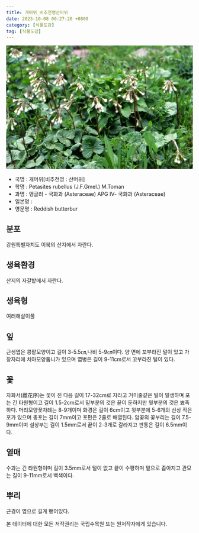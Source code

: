 ```yaml
---
title: 개머위_비추천명산머위
date: 2023-10-08 00:27:20 +0800
category: [식물도감]
tag: [식물도감]
---
```




![개머위[비추천명 : 산머위]](/assets/img/fileUpload/plants/basic/Compositae/Petasites/9914/1_th2.JPG)
- 국명 : 개머위[비추천명 : 산머위]
- 학명 : Petasites rubellus (J.F.Gmel.) M.Toman
- 과명 : 앵글러 - 국화과 (Asteraceae) APG Ⅳ- 국화과 (Asteraceae)
- 일본명 : 
- 영문명 : Reddish butterbur


## 분포
강원특별자치도 이북의 산지에서 자란다.
## 생육환경
산지의 자갈밭에서 자란다.
## 생육형
여러해살이풀 
## 잎
근생엽은 콩팥모양이고 길이 3-5.5㎝,나비 5-9㎝이다. 양 면에 꼬부라진 털이 있고 가장자리에 치아모양톱니가 있으며 엽병은 길이 9-11cm로서 꼬부라진 털이 있다.
## 꽃
자화서(雌花序)는 꽃이 진 다음 길이 17-32cm로 자라고 거미줄같은 털이 밀생하며 포는 긴 타원형이고 길이 1.5-2cm로서 밑부분의 것은 끝이 둔하지만 윗부분의 것은 뾰족하다. 머리모양꽃차례는 8-9개이며 화경은 길이 6cm이고 윗부분에 5-6개의 선상 작은포가 있으며 총포는 길이 7mm이고 포편은 2줄로 배열된다. 암꽃의 꽃부리는 길이 7.5-9mm이며 설상부는 길이 1.5mm로서 끝이 2-3개로 갈라지고 판통은 길이 6.5mm이다.
## 열매
수과는 긴 타원형이며 길이 3.5mm로서 털이 없고 끝이 수평하며 밑으로 좁아지고 관모는 길이 9-11mm로서 백색이다.
## 뿌리
근경이 옆으로 길게 뻗어있다.






본 데이터에 대한 모든 저작권리는 국립수목원 또는 원저작자에게 있습니다.
